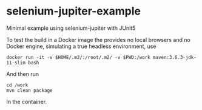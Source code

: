 # selenium-jupiter-example
Minimal example using selenium-jupiter with JUnit5

To test the build in a Docker image the provides no local browsers and no
Docker engine, simulating a true headless environment, use

    docker run -it -v $HOME/.m2/:/root/.m2/ -v $PWD:/work maven:3.6.3-jdk-11-slim bash 

And then run 

    cd /work
    mvn clean package

In the container.    

